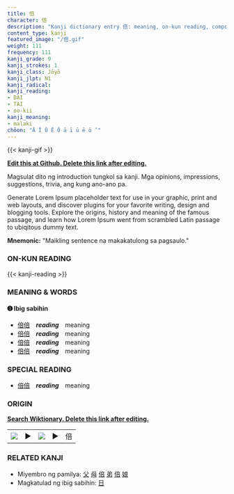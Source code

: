 ```yaml
---
title: 倍
character: 倍
description: "Kanji dictionary entry 倍: meaning, on-kun reading, compounds, origin, related kanji"
content_type: kanji
featured_image: "/倍.gif"
weight: 111
frequency: 111
kanji_grade: 9
kanji_strokes: 1
kanji_class: Jōyō
kanji_jlpt: N1
kanji_radical: 
kanji_reading: 
- DAI
- TAI
- oo-kii
kanji_meaning:
- malaki
chōon: "Ā Ī Ū Ē Ō ā ī ū ē ō ’"
---
```

[//]: # (Don't edit the line below. Kanji animated GIF code is automatically generated.)
{{< kanji-gif >}}

[//]: # (Edit below this line.)

**[Edit this at Github. Delete this link after editing.](https://github.com/tim0g/tim/tree/main/content/kanji/倍/index.md)**

Magsulat dito ng introduction tungkol sa kanji. Mga opinions, impressions, suggestions, trivia, ang kung ano-ano pa.

Generate Lorem Ipsum placeholder text for use in your graphic, print and web layouts, and discover plugins for your favorite writing, design and blogging tools. Explore the origins, history and meaning of the famous passage, and learn how Lorem Ipsum went from scrambled Latin passage to ubiqitous dummy text.
 
**Mnemonic:** "Maikling sentence na makakatulong sa pagsaulo."

### ON-KUN READING

[//]: # (Don't edit the line below. ON-KUN READING code is automatically generated.)
{{< kanji-reading >}}

### MEANING & WORDS

#### ➊ **Ibig sabihin**
  - [倍](../倍)[倍](../倍)　***reading***　meaning
  - [倍](../倍)[倍](../倍)　***reading***　meaning
  - [倍](../倍)[倍](../倍)　***reading***　meaning
  - [倍](../倍)[倍](../倍)　***reading***　meaning

### SPECIAL READING
  - [倍](../倍)[倍](../倍)　***reading***　meaning

### ORIGIN

**[Search Wiktionary. Delete this link after editing.](https://wiktionary.org/wiki/倍)**
<table class="kanji-table"><tr><td>
<img src="60px-倍-bronze.svg.png">
</td><td>▶</td><td>
<img src="60px-倍-oracle.svg.png">
</td><td>▶</td>
<td class="kanji-origin">倍</td>
</tr></table>

### RELATED KANJI
- Miyembro ng pamilya: [父](../父) [母](../母) [倍](../倍) [弟](../弟) [倍](../倍) [娘](../娘)
- Magkatulad ng ibig sabihin: [日](../日)
